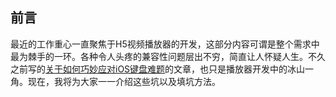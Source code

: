 ## 前言

最近的工作重心一直聚焦于H5视频播放器的开发，这部分内容可谓是整个需求中最为棘手的一环。各种令人头疼的兼容性问题层出不穷，简直让人怀疑人生。不久之前写的[关于如何巧妙应对iOS键盘难题](https://juejin.cn/post/7356065093061263400)的文章，也只是播放器开发中的冰山一角。现在，我将为大家一一介绍这些坑以及填坑方法。





